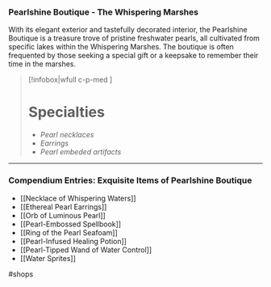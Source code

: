 ### Pearlshine Boutique - The Whispering Marshes

With its elegant exterior and tastefully decorated interior, the Pearlshine Boutique is a treasure trove of pristine freshwater pearls, all cultivated from specific lakes within the Whispering Marshes. The boutique is often frequented by those seeking a special gift or a keepsake to remember their time in the marshes.

> [!infobox|wfull  c-p-med ]
>   # Specialties
>   - *Pearl necklaces*
>   - *Earrings*
>   - *Pearl embeded artifacts*

---

### Compendium Entries: Exquisite Items of Pearlshine Boutique

- [[Necklace of Whispering Waters]]
- [[Ethereal Pearl Earrings]]
- [[Orb of Luminous Pearl]]
- [[Pearl-Embossed Spellbook]]
- [[Ring of the Pearl Seafoam]]
- [[Pearl-Infused Healing Potion]]
- [[Pearl-Tipped Wand of Water Control]]
- [[Water Sprites]]

#shops